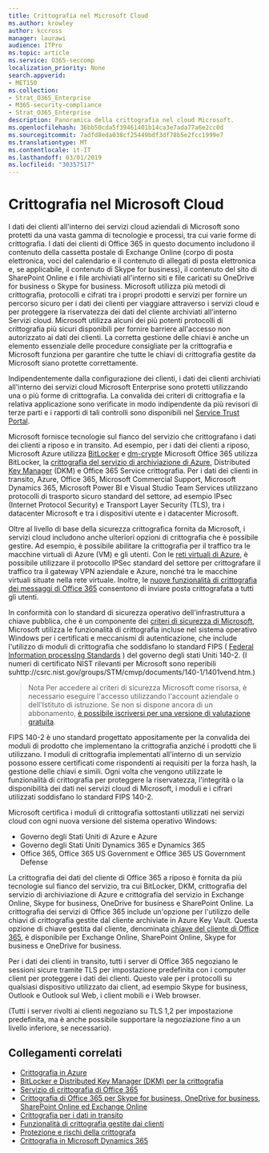 ```yaml
---
title: Crittografia nel Microsoft Cloud
ms.author: krowley
author: kccross
manager: laurawi
audience: ITPro
ms.topic: article
ms.service: O365-seccomp
localization_priority: None
search.appverid:
- MET150
ms.collection:
- Strat_O365_Enterprise
- M365-security-compliance
- Strat_O365_Enterprise
description: Panoramica della crittografia nel cloud Microsoft.
ms.openlocfilehash: 36bb50cda5f39461401b14ca3e7ada77a6e2cc0d
ms.sourcegitcommit: 7adfd8eda038cf25449bdf3df78b5e2fcc1999e7
ms.translationtype: MT
ms.contentlocale: it-IT
ms.lasthandoff: 03/01/2019
ms.locfileid: "30357517"
---
```

# <a name="encryption-in-the-microsoft-cloud"></a>Crittografia nel Microsoft Cloud

I dati dei clienti all'interno dei servizi cloud aziendali di Microsoft sono protetti da una vasta gamma di tecnologie e processi, tra cui varie forme di crittografia. I dati dei clienti di Office 365 in questo documento includono il contenuto della cassetta postale di Exchange Online (corpo di posta elettronica, voci del calendario e il contenuto di allegati di posta elettronica e, se applicabile, il contenuto di Skype for business), il contenuto del sito di SharePoint Online e i file archiviati all'interno siti e file caricati su OneDrive for business o Skype for business. Microsoft utilizza più metodi di crittografia, protocolli e cifrati tra i propri prodotti e servizi per fornire un percorso sicuro per i dati dei clienti per viaggiare attraverso i servizi cloud e per proteggere la riservatezza dei dati del cliente archiviati all'interno Servizi cloud. Microsoft utilizza alcuni dei più potenti protocolli di crittografia più sicuri disponibili per fornire barriere all'accesso non autorizzato ai dati dei clienti. La corretta gestione delle chiavi è anche un elemento essenziale delle procedure consigliate per la crittografia e Microsoft funziona per garantire che tutte le chiavi di crittografia gestite da Microsoft siano protette correttamente.

Indipendentemente dalla configurazione dei clienti, i dati dei clienti archiviati all'interno dei servizi cloud Microsoft Enterprise sono protetti utilizzando una o più forme di crittografia. La convalida dei criteri di crittografia e la relativa applicazione sono verificate in modo indipendente da più revisori di terze parti e i rapporti di tali controlli sono disponibili nel [Service Trust Portal](https://aka.ms/stp).

Microsoft fornisce tecnologie sul fianco del servizio che crittografano i dati dei clienti a riposo e in transito. Ad esempio, per i dati dei clienti a riposo, Microsoft Azure utilizza [BitLocker](https://docs.microsoft.com/windows/device-security/bitlocker/bitlocker-overview) e [dm-crypt](https://en.wikipedia.org/wiki/Dm-crypt)e Microsoft Office 365 utilizza BitLocker, la [crittografia del servizio di archiviazione di Azure](https://azure.microsoft.com/documentation/articles/storage-service-encryption/), Distributed [Key Manager](https://support.office.com/article/989ba10c-f73f-4efb-ad1b-af3322e5f376) (DKM) e Office 365 Service crittografia. Per i dati dei clienti in transito, Azure, Office 365, Microsoft Commercial Support, Microsoft Dynamics 365, Microsoft Power BI e Visual Studio Team Services utilizzano protocolli di trasporto sicuro standard del settore, ad esempio IPsec (Internet Protocol Security) e Transport Layer Security (TLS), tra i datacenter Microsoft e tra i dispositivi utente e i datacenter Microsoft.

Oltre al livello di base della sicurezza crittografica fornita da Microsoft, i servizi cloud includono anche ulteriori opzioni di crittografia che è possibile gestire. Ad esempio, è possibile abilitare la crittografia per il traffico tra le macchine virtuali di Azure (VM) e gli utenti. Con le [reti virtuali di Azure](https://azure.microsoft.com/services/virtual-network/), è possibile utilizzare il protocollo IPSec standard del settore per crittografare il traffico tra il gateway VPN aziendale e Azure, nonché tra le macchine virtuali situate nella rete virtuale. Inoltre, le [nuove funzionalità di crittografia dei messaggi di Office 365](set-up-new-message-encryption-capabilities.md) consentono di inviare posta crittografata a tutti gli utenti.

In conformità con lo standard di sicurezza operativo dell'infrastruttura a chiave pubblica, che è un componente dei [criteri di sicurezza di Microsoft](https://servicetrust.microsoft.com/ViewPage/TrustDocuments?command=Download&downloadType=Document&downloadId=5868ecc8-50b7-4f91-b43f-640e2b99e86e&docTab=6d000410-c9e9-11e7-9a91-892aae8839ad_FAQ%20and%20White%20Papers), Microsoft utilizza le funzionalità di crittografia incluse nel sistema operativo Windows per i certificati e meccanismi di autenticazione, che include l'utilizzo di moduli di crittografia che soddisfano lo standard FIPS ( [Federal Information processIng Standards](http://csrc.nist.gov/publications/PubsFIPS.html) ) del governo degli stati Uniti 140-2. (I numeri di certificato NIST rilevanti per Microsoft sono reperibili suhttp://csrc.nist.gov/groups/STM/cmvp/documents/140-1/1401vend.htm.)

> Nota Per accedere ai criteri di sicurezza Microsoft come risorsa, è necessario eseguire l'accesso utilizzando l'account aziendale o dell'Istituto di istruzione. Se non si dispone ancora di un abbonamento, [è possibile iscriversi per una versione di valutazione gratuita](https://servicetrust.microsoft.com/Home/TrialSubscriptions).

FIPS 140-2 è uno standard progettato appositamente per la convalida dei moduli di prodotto che implementano la crittografia anziché i prodotti che li utilizzano. I moduli di crittografia implementati all'interno di un servizio possono essere certificati come rispondenti ai requisiti per la forza hash, la gestione delle chiavi e simili. Ogni volta che vengono utilizzate le funzionalità di crittografia per proteggere la riservatezza, l'integrità o la disponibilità dei dati nei servizi cloud di Microsoft, i moduli e i cifrari utilizzati soddisfano lo standard FIPS 140-2.

Microsoft certifica i moduli di crittografia sottostanti utilizzati nei servizi cloud con ogni nuova versione del sistema operativo Windows:

- Governo degli Stati Uniti di Azure e Azure
- Governo degli Stati Uniti Dynamics 365 e Dynamics 365
- Office 365, Office 365 US Government e Office 365 US Government Defense

La crittografia dei dati del cliente di Office 365 a riposo è fornita da più tecnologie sul fianco del servizio, tra cui BitLocker, DKM, crittografia del servizio di archiviazione di Azure e crittografia del servizio in Exchange Online, Skype for business, OneDrive for business e SharePoint Online. La crittografia dei servizi di Office 365 include un'opzione per l'utilizzo delle chiavi di crittografia gestite dal cliente archiviate in Azure Key Vault. Questa opzione di chiave gestita dal cliente, denominata [chiave del cliente di Office 365](https://support.office.com/article/f2cd475a-e592-46cf-80a3-1bfb0fa17697), è disponibile per Exchange Online, SharePoint Online, Skype for business e OneDrive for business.

Per i dati dei clienti in transito, tutti i server di Office 365 negoziano le sessioni sicure tramite TLS per impostazione predefinita con i computer client per proteggere i dati dei clienti.  Questo vale per i protocolli su qualsiasi dispositivo utilizzato dai client, ad esempio Skype for business, Outlook e Outlook sul Web, i client mobili e i Web browser.

(Tutti i server rivolti ai clienti negoziano su TLS 1,2 per impostazione predefinita, ma è anche possibile supportare la negoziazione fino a un livello inferiore, se necessario).

## <a name="related-links"></a>Collegamenti correlati

- [Crittografia in Azure](office-365-azure-encryption.md)
- [BitLocker e Distributed Key Manager (DKM) per la crittografia](office-365-bitlocker-and-distributed-key-manager-for-encryption.md)
- [Servizio di crittografia di Office 365](office-365-service-encryption.md)
- [Crittografia di Office 365 per Skype for business, OneDrive for business, SharePoint Online ed Exchange Online](office-365-encryption-for-skype-onedrive-sharepoint-and-exchange.md)
- [Crittografia per i dati in transito](office-365-encryption-for-data-in-transit.md)
- [Funzionalità di crittografia gestite dai clienti](office-365-customer-managed-encryption-features.md)
- [Protezione e rischi della crittografa](office-365-encryption-risks-and-protections.md)
- [Crittografia in Microsoft Dynamics 365](office-365-encryption-in-microsoft-dynamics-365.md)